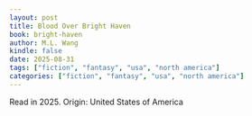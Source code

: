 ```yaml
---
layout: post
title: Blood Over Bright Haven
book: bright-haven
author: M.L. Wang
kindle: false
date: 2025-08-31
tags: ["fiction", "fantasy", "usa", "north america"]
categories: ["fiction", "fantasy", "usa", "north america"]
---
```

Read in 2025. 
Origin: United States of America
